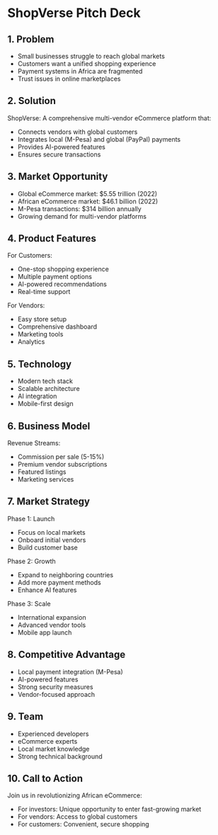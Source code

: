 
# ShopVerse Pitch Deck

## 1. Problem
- Small businesses struggle to reach global markets
- Customers want a unified shopping experience
- Payment systems in Africa are fragmented
- Trust issues in online marketplaces

## 2. Solution
ShopVerse: A comprehensive multi-vendor eCommerce platform that:
- Connects vendors with global customers
- Integrates local (M-Pesa) and global (PayPal) payments
- Provides AI-powered features
- Ensures secure transactions

## 3. Market Opportunity
- Global eCommerce market: $5.55 trillion (2022)
- African eCommerce market: $46.1 billion (2022)
- M-Pesa transactions: $314 billion annually
- Growing demand for multi-vendor platforms

## 4. Product Features
For Customers:
- One-stop shopping experience
- Multiple payment options
- AI-powered recommendations
- Real-time support

For Vendors:
- Easy store setup
- Comprehensive dashboard
- Marketing tools
- Analytics

## 5. Technology
- Modern tech stack
- Scalable architecture
- AI integration
- Mobile-first design

## 6. Business Model
Revenue Streams:
- Commission per sale (5-15%)
- Premium vendor subscriptions
- Featured listings
- Marketing services

## 7. Market Strategy
Phase 1: Launch
- Focus on local markets
- Onboard initial vendors
- Build customer base

Phase 2: Growth
- Expand to neighboring countries
- Add more payment methods
- Enhance AI features

Phase 3: Scale
- International expansion
- Advanced vendor tools
- Mobile app launch

## 8. Competitive Advantage
- Local payment integration (M-Pesa)
- AI-powered features
- Strong security measures
- Vendor-focused approach

## 9. Team
- Experienced developers
- eCommerce experts
- Local market knowledge
- Strong technical background

## 10. Call to Action
Join us in revolutionizing African eCommerce:
- For investors: Unique opportunity to enter fast-growing market
- For vendors: Access to global customers
- For customers: Convenient, secure shopping
